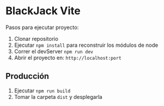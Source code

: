 # BlackJack Vite

Pasos para ejecutar proyecto:

1. Clonar repositorio
2. Ejecutar ```npm install``` para reconstruir los módulos de node
3. Correr el devServer ```npm run dev```
4. Abrir el proyecto en: ```http://localhost:port```

## Producción

1. Ejecutar ```npm run build```
2. Tomar la carpeta ```dist``` y desplegarla